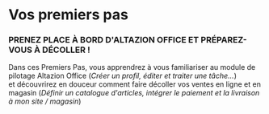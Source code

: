 # Vos premiers pas

### PRENEZ PLACE À BORD D'ALTAZION OFFICE ET PRÉPAREZ-VOUS À DÉCOLLER !

Dans ces Premiers Pas, vous apprendrez à vous familiariser au module de pilotage Altazion Office (_Créer un profil, éditer et traiter une tâche..._) et découvrirez en douceur comment faire décoller vos ventes en ligne et en magasin (_Définir un catalogue d'articles, intégrer le paiement et la livraison à mon site / magasin_)

